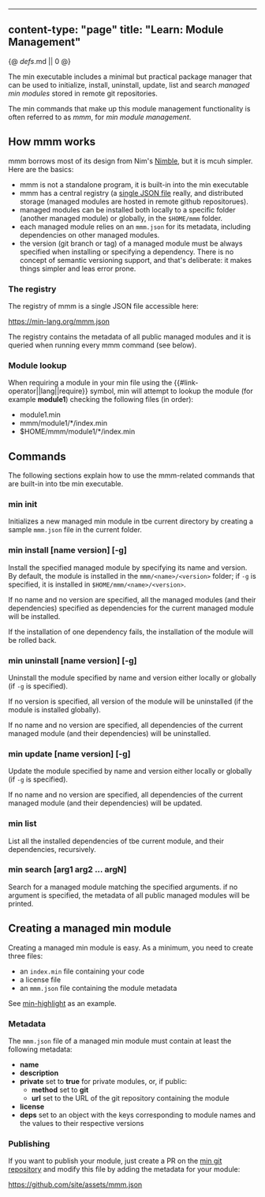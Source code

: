 -----
content-type: "page"
title: "Learn: Module Management"
-----
{@ _defs_.md || 0 @}

The min executable includes a minimal but practical package manager that can be used to initialize, install, uninstall, update, list and search _managed min modules_ stored in remote git repositories.

The min commands that make up this module management functionality is often referred to as _mmm_, for _min module management_.

## How mmm works

mmm borrows most of its design from Nim's [Nimble](https://github.com/nim-lang/nimble), but it is mcuh simpler. Here are the basics:

- mmm is not a standalone program, it is built-in into the min executable
- mmm has a central registry (a [single JSON file](https://min-lang.org/mmm.json) really, and distributed storage (managed modules are hosted in remote github repositorues).
- managed modules can be installed both locally to a specific folder (another managed module) or globally, in the `$HOME/mmm` folder.
- each managed module relies on an `mmm.json` for its metadata, including dependencies on other managed modules.
- the version (git branch or tag) of a managed module must be always specified when installing or specifying a dependency. There is no concept of semantic versioning support, and that's deliberate: it makes things simpler and leas error prone.

### The registry

The registry of mmm is a single JSON file accessible here:

<https://min-lang.org/mmm.json>

The registry contains the metadata of all public managed modules and it is queried when running every mmm command (see below).

### Module lookup

When requiring a module in your min file using the {{#link-operator||lang||require}} symbol, min will attempt to lookup the module (for example **module1**) checking the following files (in order):

- module1.min
- mmm/module1/*/index.min
- $HOME/mmm/module1/*/index.min

## Commands

The following sections explain how to use the mmm-related commands that are built-in into tbe min executable.

### min init

Initializes a new managed min module in tbe current directory by creating a sample `mmm.json` file in the current folder.

### min install [name version] [-g]

Install the specified managed module by specifying its name and version. By default, the module is installed in the `mmm/<name>/<version>` folder; if `-g` is specified, it is installed in `$HOME/mmm/<name>/<version>`.

If no name and no version are specified, all the managed modules (and their dependencies) specified as dependencies for the current managed module will be installed.

If the installation of one dependency fails, the installation of the module will be rolled back.

### min uninstall [name version] [-g]

Uninstall the module specified by name and version either locally or globally (if `-g` is specified).

If no version is specified, all version of the module will be uninstalled (if the module is installed globally).

If no name and no version are specified, all dependencies of the current managed module (and their dependencies) will be uninstalled.

### min update [name version] [-g]

Update the module specified by name and version either locally or globally (if `-g` is specified).

If no name and no version are specified, all dependencies of the current managed module (and their dependencies) will be updated.

### min list

List all the installed dependencies of tbe current module, and their dependencies, recursively.

### min search [arg1 arg2 ... argN]

Search for a managed module matching the specified arguments. if no argument is specified, the metadata of all public managed modules will be printed.

## Creating a managed min module

Creating a managed min module is easy. As a minimum, you need to create three files:

- an `index.min` file containing your code
- a license file
- an `mmm.json` file containing the module metadata

See [min-highlight](https://git.sr.ht/~h3rald/min-highlight) as an example.

### Metadata

The `mmm.json` file of a managed min module must contain at least the following metadata:

- **name**
- **description**
- **private** set to **true** for private modules, or, if public:
  - **method** set to **git**
  - **url** set to the URL of the git repository containing the module
- **license**
- **deps** set to an object with the keys corresponding to module names and the values to their respective versions

### Publishing

If you want to publish your module, just create a PR on the [min git repository](https://github.com/h3rald/min) and modify this file by adding the metadata for your module:

<https://github.com/site/assets/mmm.json>

